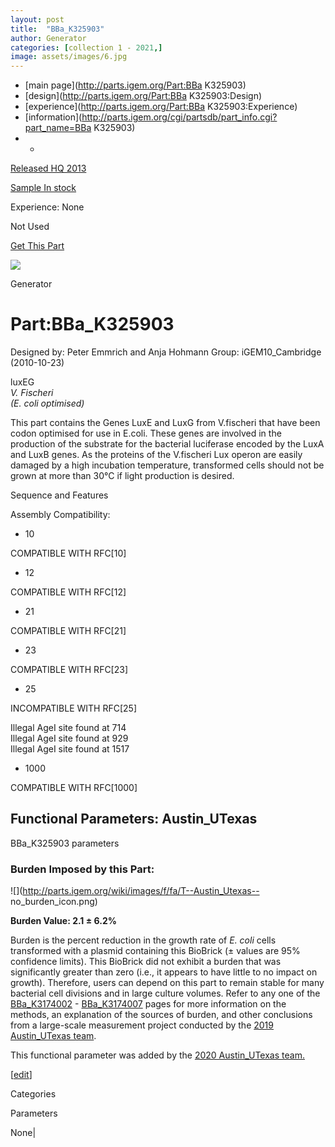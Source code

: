 ```yaml
---
layout: post
title:  "BBa_K325903"
author: Generator
categories: [collection 1 - 2021,] 
image: assets/images/6.jpg
---
```



  * [main page](http://parts.igem.org/Part:BBa K325903)
  * [design](http://parts.igem.org/Part:BBa K325903:Design)
  * [experience](http://parts.igem.org/Part:BBa K325903:Experience)
  * [information](http://parts.igem.org/cgi/partsdb/part_info.cgi?part_name=BBa K325903)
  *   * 

[Released HQ 2013](http://parts.igem.org/Help:Part_Status_Box)

[Sample In stock](http://parts.igem.org/Help:Part_Status_Box)

Experience: None

Not Used

[ Get This Part](http://parts.igem.org/partsdb/get_part.cgi?part=BBa_K325903)

![](http://parts.igem.org/images/partbypart/icon_generator.png)

Generator

# Part:BBa_K325903

Designed by: Peter Emmrich and Anja Hohmann   Group: iGEM10_Cambridge
(2010-10-23)

luxEG  
_V. Fischeri  
(E. coli optimised)_

This part contains the Genes LuxE and LuxG from V.fischeri that have been
codon optimised for use in E.coli. These genes are involved in the production
of the substrate for the bacterial luciferase encoded by the LuxA and LuxB
genes. As the proteins of the V.fischeri Lux operon are easily damaged by a
high incubation temperature, transformed cells should not be grown at more
than 30°C if light production is desired.

Sequence and Features

  

Assembly Compatibility:

  * 10

COMPATIBLE WITH RFC[10]

  * 12

COMPATIBLE WITH RFC[12]

  * 21

COMPATIBLE WITH RFC[21]

  * 23

COMPATIBLE WITH RFC[23]

  * 25

INCOMPATIBLE WITH RFC[25]

Illegal AgeI site found at 714  
Illegal AgeI site found at 929  
Illegal AgeI site found at 1517  

  * 1000

COMPATIBLE WITH RFC[1000]

  

  

## Functional Parameters: Austin_UTexas

BBa_K325903 parameters

### Burden Imposed by this Part:

![](http://parts.igem.org/wiki/images/f/fa/T--Austin_Utexas--
no_burden_icon.png)

**Burden Value: 2.1 ± 6.2%**

Burden is the percent reduction in the growth rate of _E. coli_ cells
transformed with a plasmid containing this BioBrick (± values are 95%
confidence limits). This BioBrick did not exhibit a burden that was
significantly greater than zero (i.e., it appears to have little to no impact
on growth). Therefore, users can depend on this part to remain stable for many
bacterial cell divisions and in large culture volumes. Refer to any one of the
[BBa_K3174002](http://parts.igem.org/Part:BBa_K3174002) \-
[BBa_K3174007](http://parts.igem.org/Part:BBa_K3174007) pages for more
information on the methods, an explanation of the sources of burden, and other
conclusions from a large-scale measurement project conducted by the [2019
Austin_UTexas team](http://2019.igem.org/Team:Austin_UTexas).

This functional parameter was added by the [2020 Austin_UTexas
team.](http://2020.igem.org/Team:Austin_UTexas/Contribution)

[[edit](http://parts.igem.org/partsdb/part_info.cgi?part_name=BBa_K325903)]

Categories

Parameters

None|

